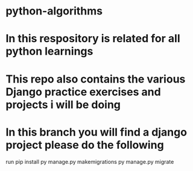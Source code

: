 # python-algorithms
# In this respository is related for all python learnings
# This repo also contains the various Django practice exercises and projects i will be doing


# In this branch you will find a django project please do the following
run pip install
py manage.py makemigrations 
py manage.py migrate
